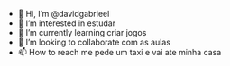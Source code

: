 - 👋 Hi, I’m @davidgabrieel
- 👀 I’m interested in estudar
- 🌱 I’m currently learning  criar jogos
- 💞️ I’m looking to collaborate com as aulas
- 📫 How to reach me pede um taxi e vai ate minha casa

<!---
davidgabrieel/davidgabrieel is a ✨ special ✨ repository because its `README.md` (this file) appears on your GitHub profile.
You can click the Preview link to take a look at your changes.
--->
